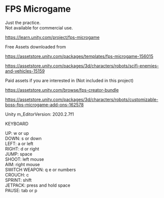 # FPS Microgame
  
Just the practice.  
Not available for commercial use.  
  
https://learn.unity.com/project/fps-microgame  
  
Free Assets downloaded from  
  
https://assetstore.unity.com/packages/templates/fps-microgame-156015  
  
https://assetstore.unity.com/packages/3d/characters/robots/scifi-enemies-and-vehicles-15159  

Paid assets if you are interested in (Not included in this project)  
  
https://assetstore.unity.com/browse/fps-creator-bundle  
  
https://assetstore.unity.com/packages/3d/characters/robots/customizable-boss-fps-microgame-add-ons-162578  
  
Unity m_EditorVersion:  2020.2.7f1  
  
KEYBOARD  
  
UP: w or up  
DOWN: s or down  
LEFT: a or left  
RIGHT: d or right  
JUMP: space  
SHOOT:  left mouse  
AIM:  right mouse  
SWITCH WEAPON:  q e or numbers  
CROUCH:  c  
SPRINT:  shift  
JETPACK:  press and hold space  
PAUSE:  tab or p  
  